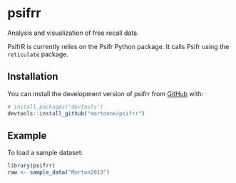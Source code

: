 
<!-- README.md is generated from README.Rmd. Please edit that file -->

# psifrr

<!-- badges: start -->
<!-- badges: end -->

Analysis and visualization of free recall data.

PsifrR is currently relies on the Psifr Python package. It calls Psifr
using the `reticulate` package.

## Installation

You can install the development version of psifrr from
[GitHub](https://github.com/) with:

``` r
# install.packages("devtools")
devtools::install_github("mortonne/psifrr")
```

## Example

To load a sample dataset:

``` r
library(psifrr)
raw <- sample_data("Morton2013")
```
